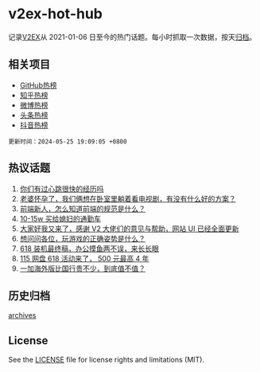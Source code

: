 # v2ex-hot-hub

 记录[V2EX](https://www.v2ex.com/)从 2021-01-06 日至今的热门话题。每小时抓取一次数据，按天[归档](archives)。
 
 ## 相关项目

- [GitHub热榜](https://github.com/lonnyzhang423/github-hot-hub)
- [知乎热榜](https://github.com/lonnyzhang423/zhihu-hot-hub)
- [微博热榜](https://github.com/lonnyzhang423/weibo-hot-hub)
- [头条热榜](https://github.com/lonnyzhang423/toutiao-hot-hub)
- [抖音热榜](https://github.com/lonnyzhang423/douyin-hot-hub)


 `更新时间：2024-05-25 19:09:05 +0800`

## 热议话题

1. [你们有过心跳很快的经历吗](https://www.v2ex.com/t/1043838)
1. [老婆怀孕了，我们俩想在卧室里躺着看电视剧，有没有什么好的方案？](https://www.v2ex.com/t/1043700)
1. [前端新人，怎么知道前端的规范是什么？](https://www.v2ex.com/t/1043799)
1. [10-15w 买给媳妇的通勤车](https://www.v2ex.com/t/1043804)
1. [大家好我又来了，感谢 V2 大佬们的意见与帮助，网站 UI 已经全面更新](https://www.v2ex.com/t/1043828)
1. [想问问各位，玩游戏的正确姿势是什么？](https://www.v2ex.com/t/1043742)
1. [618 装机最终稿，办公摸鱼两不误，来长长眼](https://www.v2ex.com/t/1043795)
1. [115 网盘 618 活动来了， 500 元最高 4 年](https://www.v2ex.com/t/1043798)
1. [一加海外版比国行贵不少，到底值不值？](https://www.v2ex.com/t/1043766)

## 历史归档

[archives](archives)

## License

See the [LICENSE](LICENSE) file for license rights and limitations (MIT).
